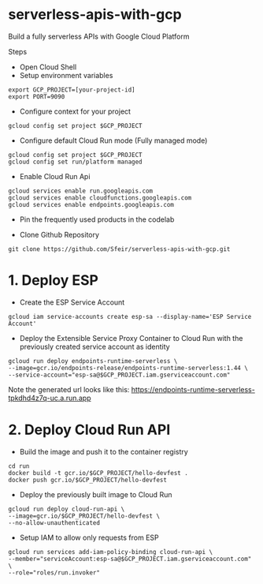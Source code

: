 # serverless-apis-with-gcp
Build a fully serverless APIs with Google Cloud Platform

Steps
* Open Cloud Shell
* Setup environment variables
```
export GCP_PROJECT=[your-project-id]
export PORT=9090
```
* Configure context for your project
```
gcloud config set project $GCP_PROJECT
```
* Configure default Cloud Run mode (Fully managed mode)
```
gcloud config set project $GCP_PROJECT
gcloud config set run/platform managed
```
* Enable Cloud Run Api
```
gcloud services enable run.googleapis.com
gcloud services enable cloudfunctions.googleapis.com
gcloud services enable endpoints.googleapis.com
```
* Pin the frequently used products in the codelab

* Clone Github Repository
```
git clone https://github.com/Sfeir/serverless-apis-with-gcp.git
```
# 1. Deploy ESP
* Create the ESP Service Account
```
gcloud iam service-accounts create esp-sa --display-name='ESP Service Account'
```
* Deploy the Extensible Service Proxy Container to Cloud Run with the previously created service account as identity
```
gcloud run deploy endpoints-runtime-serverless \
--image=gcr.io/endpoints-release/endpoints-runtime-serverless:1.44 \
--service-account="esp-sa@$GCP_PROJECT.iam.gserviceaccount.com"
```
Note the generated url looks like this:
https://endpoints-runtime-serverless-tpkdhd4z7q-uc.a.run.app

# 2. Deploy Cloud Run API
* Build the image and push it to the container registry
```
cd run
docker build -t gcr.io/$GCP_PROJECT/hello-devfest .
docker push gcr.io/$GCP_PROJECT/hello-devfest
```
* Deploy the previously built image to Cloud Run 
```
gcloud run deploy cloud-run-api \
--image=gcr.io/$GCP_PROJECT/hello-devfest \
--no-allow-unauthenticated
```
* Setup IAM to allow only requests from ESP
```
gcloud run services add-iam-policy-binding cloud-run-api \
--member="serviceAccount:esp-sa@$GCP_PROJECT.iam.gserviceaccount.com" \
--role="roles/run.invoker"
```
